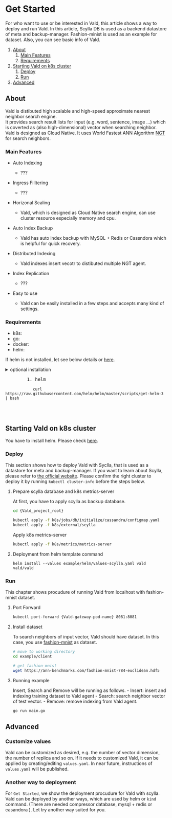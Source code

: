 # Get Started

For who want to use or be interested in Vald, this article shows a way to deploy and run Vald.
In this article, Scylla DB is used as a backend datastore of meta and backup-manager.
Fashion-minist is used as an example for dataset.
Also, you can see basic info of Vald.

1. [About](#About)
    1. [Main Features](#Main-Features)
    2. [Requirements](#Requirements)
2. [Starting Vald on k8s cluster](#Starting-Vald-on-k8s-cluster)
    1. [Deploy](#Deploy)
    2. [Run](#Run)
3. [Advanced](#Advanced)

## About

Vald is distibuted high scalable and high-speed approximate nearest neighbor search engine.<br>
It provides search result lists for input (e.g. word, sentence, image ...) which is coverted as (also high-dimensional) vector when searching neighbor.<br>
Vald is designed as Cloud Native.
It uses World Fastest ANN Algorithm [NGT](https://github.com/yahoojapan/NGT) for search neighbors.

### Main Features

- Auto Indexing
    - ???

- Ingress Filltering
    - ???

- Horizonal Scaling
    - Vald, which is designed as Cloud Native search engine, can use cluster resource especially memory and cpu.

- Auto Index Backup
    - Vald has auto index backup with MySQL + Redis or Cassndora which is helpful for quick recovery.

- Distributed Indexing
    - Vald indexes insert vecotr to distibuted multiple NGT agent. 

- Index Replication
    - ???

- Easy to use
    - Vald can be easily installed in a few steps and accepts many kind of settings.

### Requirements

- k8s: 
- go:
- docker:
- helm: 

If helm is not installed, let see below details or [here](https://htlm.sh/docs/intro/install).

<details>
    <summary>optional installation</summray>
    <div>
    <pre>
        1. helm
            <code>
            curl https://raw.githubusercontent.com/helm/helm/master/scripts/get-helm-3 | bash
            </code>
    </pre>
    </div>
</details>

## Starting Vald on k8s cluster

You have to install helm. Please check [here](https://github.com/helm/helm#install).

### Deploy

This section shows how to deploy Vald with Syclla, that is used as a datastore for meta and backup-manager.
If you want to learn about Scylla, please refer to [the official website](https://www.scylladb.com/).
Please confirm the right cluster to deploy it by running `kubectl cluster-info` before the steps below.

1. Prepare scylla database and k8s metrics-server

    At first, you have to apply scylla as backup database.

    ```bash
    cd {Vald_project_root}
    
    kubectl apply -f k8s/jobs/db/initialize/cassandra/configmap.yaml
    kubectl apply -f k8s/external/scylla
    ```

    Apply k8s metrics-server

    ```bash
    kubectl apply -f k8s/metrics/metrics-server
    ```

2. Deployment from helm template command

    ```
    helm install --values example/helm/values-scylla.yaml vald vald/vald
    ```

### Run

This chapter shows procudure of running Vald from localhost with fashion-mnist dataset.

1. Port Forward

    ```bash
    kubectl port-forward {Vald-gateway-pod-name} 8081:8081
    ```

2. Install dataset

    To search neighbors of input vector, Vald should have dataset.
    In this case, you use [fashion-mnist](https://github.com/zalandoresearch/fashion-mnist) as dataset.

    ```bash
    # move to working directory
    cd example/client
    
    # get fashion-mnist
    wget https://ann-benchmarks.com/fashion-mnist-784-euclidean.hdf5
    ```

3. Running example

    Insert, Search and Remove will be running as follows.
        - Insert: insert and indexing training dataset to Vald agent
        - Search: search neighbor vector of test vector.
        - Remove: remove indexing from Vald agent.

    ```bash
    go run main.go
    ```

## Advanced

### Customize values

Vald can be customized as desired, e.g. the number of vector dimension, the number of replica and so on.
If it needs to customized Vald, it can be applied by creating/editing `values.yaml`.
In near future, instructions of `values.yaml` will be published.

### Another way to deployment

For `Get Started`, we show the deployment procudure for Vald with scylla.
Vald can be deployed by another ways, which are used by helm or `kind` command. (There are needed compressor database, mysql + redis or casandora ).
Let try another way suited for you.


